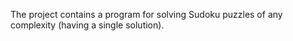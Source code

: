 The project contains a program for solving Sudoku puzzles of any complexity (having a single solution).
